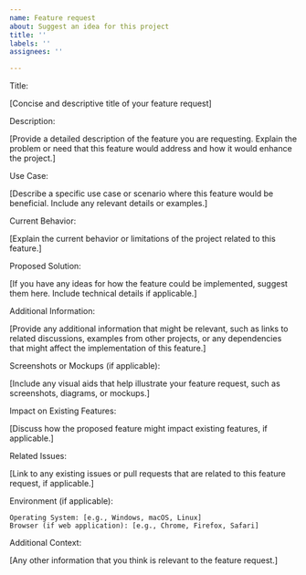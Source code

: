 ```yaml
---
name: Feature request
about: Suggest an idea for this project
title: ''
labels: ''
assignees: ''

---
```


Title:

[Concise and descriptive title of your feature request]

Description:

[Provide a detailed description of the feature you are requesting. Explain the problem or need that this feature would address and how it would enhance the project.]

Use Case:

[Describe a specific use case or scenario where this feature would be beneficial. Include any relevant details or examples.]

Current Behavior:

[Explain the current behavior or limitations of the project related to this feature.]

Proposed Solution:

[If you have any ideas for how the feature could be implemented, suggest them here. Include technical details if applicable.]

Additional Information:

[Provide any additional information that might be relevant, such as links to related discussions, examples from other projects, or any dependencies that might affect the implementation of this feature.]

Screenshots or Mockups (if applicable):

[Include any visual aids that help illustrate your feature request, such as screenshots, diagrams, or mockups.]

Impact on Existing Features:

[Discuss how the proposed feature might impact existing features, if applicable.]

Related Issues:

[Link to any existing issues or pull requests that are related to this feature request, if applicable.]

Environment (if applicable):

    Operating System: [e.g., Windows, macOS, Linux]
    Browser (if web application): [e.g., Chrome, Firefox, Safari]

Additional Context:

[Any other information that you think is relevant to the feature request.]
